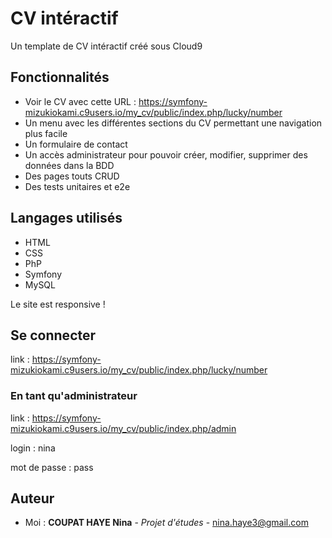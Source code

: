 # CV intéractif

Un template de CV intéractif créé sous Cloud9

## Fonctionnalités

* Voir le CV avec cette URL : https://symfony-mizukiokami.c9users.io/my_cv/public/index.php/lucky/number
* Un menu avec les différentes sections du CV permettant une navigation plus facile
* Un formulaire de contact
* Un accès administrateur pour pouvoir créer, modifier, supprimer des données dans la BDD
* Des pages touts CRUD
* Des tests unitaires et e2e

## Langages utilisés

* HTML 
* CSS
* PhP
* Symfony
* MySQL

Le site est responsive !

## Se connecter 

link : https://symfony-mizukiokami.c9users.io/my_cv/public/index.php/lucky/number

### En tant qu'administrateur

link : https://symfony-mizukiokami.c9users.io/my_cv/public/index.php/admin

login : nina

mot de passe : pass

## Auteur

* Moi : **COUPAT HAYE Nina** - *Projet d'études* - nina.haye3@gmail.com


